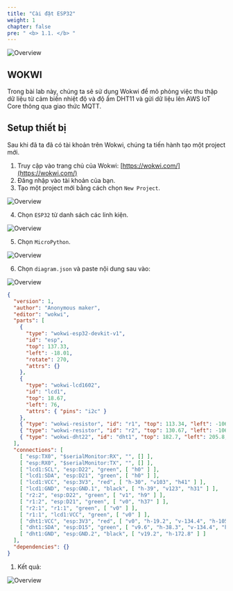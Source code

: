 ```yaml
---
title: "Cài đặt ESP32"
weight: 1
chapter: false
pre: " <b> 1.1. </b> "
---
```


![Overview](/images/02.png)

## WOKWI 

Trong bài lab này, chúng ta sẽ sử dụng Wokwi để mô phỏng việc thu thập dữ liệu từ cảm biến nhiệt độ và độ ẩm DHT11 và gửi dữ liệu lên AWS IoT Core thông qua giao thức MQTT.

## Setup thiết bị

Sau khi đã ta đã có tài khoản trên Wokwi, chúng ta tiến hành tạo một project mới.

1. Truy cập vào trang chủ của Wokwi: [https://wokwi.com/](https://wokwi.com/)
2. Đăng nhập vào tài khoản của bạn.
3. Tạo một project mới bằng cách chọn `New Project`.

![Overview](/images/03.png)

4. Chọn `ESP32` từ danh sách các linh kiện.

![Overview](/images/04.png)

5. Chọn `MicroPython`.

![Overview](/images/05.png)

6. Chọn `diagram.json` và paste nội dung sau vào:

![Overview](/images/06.png)

```json
{
  "version": 1,
  "author": "Anonymous maker",
  "editor": "wokwi",
  "parts": [
    {
      "type": "wokwi-esp32-devkit-v1",
      "id": "esp",
      "top": 137.33,
      "left": -18.01,
      "rotate": 270,
      "attrs": {}
    },
    {
      "type": "wokwi-lcd1602",
      "id": "lcd1",
      "top": 18.67,
      "left": 76,
      "attrs": { "pins": "i2c" }
    },
    { "type": "wokwi-resistor", "id": "r1", "top": 113.34, "left": -106.01, "attrs": {} },
    { "type": "wokwi-resistor", "id": "r2", "top": 130.67, "left": -106.68, "attrs": {} },
    { "type": "wokwi-dht22", "id": "dht1", "top": 182.7, "left": 205.8, "attrs": {} }
  ],
  "connections": [
    [ "esp:TX0", "$serialMonitor:RX", "", [] ],
    [ "esp:RX0", "$serialMonitor:TX", "", [] ],
    [ "lcd1:SCL", "esp:D22", "green", [ "h0" ] ],
    [ "lcd1:SDA", "esp:D21", "green", [ "h0" ] ],
    [ "lcd1:VCC", "esp:3V3", "red", [ "h-30", "v103", "h41" ] ],
    [ "lcd1:GND", "esp:GND.1", "black", [ "h-39", "v123", "h31" ] ],
    [ "r2:2", "esp:D22", "green", [ "v1", "h9" ] ],
    [ "r1:2", "esp:D21", "green", [ "v0", "h37" ] ],
    [ "r2:1", "r1:1", "green", [ "v0" ] ],
    [ "r1:1", "lcd1:VCC", "green", [ "v0" ] ],
    [ "dht1:VCC", "esp:3V3", "red", [ "v0", "h-19.2", "v-134.4", "h-105.6" ] ],
    [ "dht1:SDA", "esp:D15", "green", [ "v9.6", "h-38.3", "v-134.4", "h-119.01" ] ],
    [ "dht1:GND", "esp:GND.2", "black", [ "v19.2", "h-172.8" ] ]
  ],
  "dependencies": {}
}
```

1. Kết quả:

![Overview](/images/07.png)